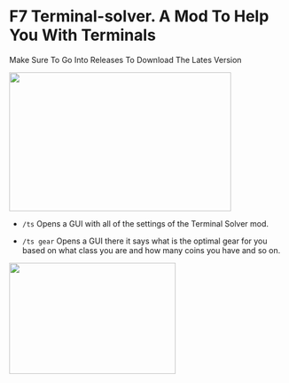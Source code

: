 # F7 Terminal-solver. A Mod To Help You With Terminals

Make Sure To Go Into Releases To Download The Lates Version

<img src="https://hypixel.net/attachments/colour-before-after-png.2710496" width="400" height="250" />

- `/ts` Opens a GUI with all of the settings of the Terminal Solver mod.

- `/ts gear` Opens a GUI there it says what is the optimal gear for you based on what class you are and how many coins you have and so on.

<img src="https://hypixel.net/attachments/2300700.png" width="300" height="200"/>
